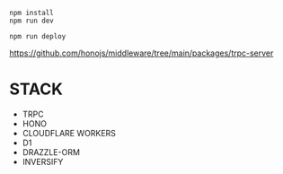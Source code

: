 ```
npm install
npm run dev
```

```
npm run deploy
```


https://github.com/honojs/middleware/tree/main/packages/trpc-server

# STACK
- TRPC
- HONO
- CLOUDFLARE WORKERS
- D1
- DRAZZLE-ORM
- INVERSIFY